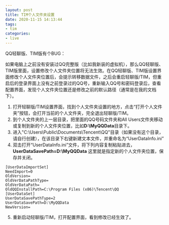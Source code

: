 ```yaml
---
layout: post
title: TIM个人文件夹设置
date: 2020-11-15 14:13:44
tags:
- tim
categories: 
- live
---
```


QQ轻聊版、TIM版有个BUG：

如果电脑上之前没有安装过QQ完整版（比如我新装的虚拟机），那么QQ轻聊版、TIM版里面，设置修改个人文件夹位置将无法生效。在QQ轻聊版、TIM版设置界面修改个人文件夹位置后，会提示转移数据文件，之后会重启轻聊版/TIM，但重启后的登录界面上没有之前登录过的QQ号，重新输入QQ号和密码登录后，查看配置界面，发现个人文件夹位置还是修改之前的默认路径（通常是在我的文档下）。

1. 打开轻聊版/TIM设置界面，找到个人文件夹设置的地方，点击“打开个人文件夹”按钮，会打开当前的个人文件夹，完全退出轻聊版/TIM。
2. 到个人文件夹的上一层目录，把里面的QQ号码文件夹和All Users文件夹移动或复制到新的个人文件夹位置，比如**D:\MyQQData**目录下。
3. 进入"C:\Users\Public\Documents\Tencent\QQ"目录（如果没有这个目录，请自行创建），在该目录下右键新建文本文件，并重命名为“UserDataInfo.ini”
4. 双击打开“UserDataInfo.ini”文件，将下列内容复制粘贴进去，**UserDataSavePath=D:\MyQQData** 这里就是指定新的个人文件夹位置，保存并关闭。

```
[UserDataImportSet]
NeedImport=0
OldVersion=
OldVerDataPathType=
OldVerDataPath=
OldQQInstallPath=C:\Program Files (x86)\Tencent\QQ
[UserDataSet]
UserDataSavePathType=2
UserDataSavePath=D:\MyQQData
NewVersion=
```



5. 重新启动轻聊版/TIM，打开配置界面，看到修改已经生效了。  